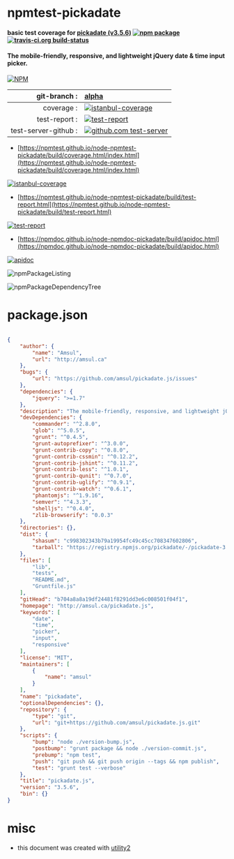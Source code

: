 # npmtest-pickadate

#### basic test coverage for  [pickadate (v3.5.6)](http://amsul.ca/pickadate.js)  [![npm package](https://img.shields.io/npm/v/npmtest-pickadate.svg?style=flat-square)](https://www.npmjs.org/package/npmtest-pickadate) [![travis-ci.org build-status](https://api.travis-ci.org/npmtest/node-npmtest-pickadate.svg)](https://travis-ci.org/npmtest/node-npmtest-pickadate)

#### The mobile-friendly, responsive, and lightweight jQuery date & time input picker.

[![NPM](https://nodei.co/npm/pickadate.png?downloads=true&downloadRank=true&stars=true)](https://www.npmjs.com/package/pickadate)

| git-branch : | [alpha](https://github.com/npmtest/node-npmtest-pickadate/tree/alpha)|
|--:|:--|
| coverage : | [![istanbul-coverage](https://npmtest.github.io/node-npmtest-pickadate/build/coverage.badge.svg)](https://npmtest.github.io/node-npmtest-pickadate/build/coverage.html/index.html)|
| test-report : | [![test-report](https://npmtest.github.io/node-npmtest-pickadate/build/test-report.badge.svg)](https://npmtest.github.io/node-npmtest-pickadate/build/test-report.html)|
| test-server-github : | [![github.com test-server](https://npmtest.github.io/node-npmtest-pickadate/GitHub-Mark-32px.png)](https://npmtest.github.io/node-npmtest-pickadate/build/app/index.html) | | build-artifacts : | [![build-artifacts](https://npmtest.github.io/node-npmtest-pickadate/glyphicons_144_folder_open.png)](https://github.com/npmtest/node-npmtest-pickadate/tree/gh-pages/build)|

- [https://npmtest.github.io/node-npmtest-pickadate/build/coverage.html/index.html](https://npmtest.github.io/node-npmtest-pickadate/build/coverage.html/index.html)

[![istanbul-coverage](https://npmtest.github.io/node-npmtest-pickadate/build/screenCapture.buildCi.browser.%252Ftmp%252Fbuild%252Fcoverage.lib.html.png)](https://npmtest.github.io/node-npmtest-pickadate/build/coverage.html/index.html)

- [https://npmtest.github.io/node-npmtest-pickadate/build/test-report.html](https://npmtest.github.io/node-npmtest-pickadate/build/test-report.html)

[![test-report](https://npmtest.github.io/node-npmtest-pickadate/build/screenCapture.buildCi.browser.%252Ftmp%252Fbuild%252Ftest-report.html.png)](https://npmtest.github.io/node-npmtest-pickadate/build/test-report.html)

- [https://npmdoc.github.io/node-npmdoc-pickadate/build/apidoc.html](https://npmdoc.github.io/node-npmdoc-pickadate/build/apidoc.html)

[![apidoc](https://npmdoc.github.io/node-npmdoc-pickadate/build/screenCapture.buildCi.browser.%252Ftmp%252Fbuild%252Fapidoc.html.png)](https://npmdoc.github.io/node-npmdoc-pickadate/build/apidoc.html)

![npmPackageListing](https://npmtest.github.io/node-npmtest-pickadate/build/screenCapture.npmPackageListing.svg)

![npmPackageDependencyTree](https://npmtest.github.io/node-npmtest-pickadate/build/screenCapture.npmPackageDependencyTree.svg)



# package.json

```json

{
    "author": {
        "name": "Amsul",
        "url": "http://amsul.ca"
    },
    "bugs": {
        "url": "https://github.com/amsul/pickadate.js/issues"
    },
    "dependencies": {
        "jquery": ">=1.7"
    },
    "description": "The mobile-friendly, responsive, and lightweight jQuery date & time input picker.",
    "devDependencies": {
        "commander": "^2.8.0",
        "glob": "^5.0.5",
        "grunt": "^0.4.5",
        "grunt-autoprefixer": "^3.0.0",
        "grunt-contrib-copy": "^0.8.0",
        "grunt-contrib-cssmin": "^0.12.2",
        "grunt-contrib-jshint": "^0.11.2",
        "grunt-contrib-less": "^1.0.1",
        "grunt-contrib-qunit": "^0.7.0",
        "grunt-contrib-uglify": "^0.9.1",
        "grunt-contrib-watch": "^0.6.1",
        "phantomjs": "^1.9.16",
        "semver": "^4.3.3",
        "shelljs": "^0.4.0",
        "zlib-browserify": "0.0.3"
    },
    "directories": {},
    "dist": {
        "shasum": "c998302343b79a19954fc49c45cc708347602806",
        "tarball": "https://registry.npmjs.org/pickadate/-/pickadate-3.5.6.tgz"
    },
    "files": [
        "lib",
        "tests",
        "README.md",
        "Gruntfile.js"
    ],
    "gitHead": "b704a8a8a19df24481f8291dd3e6c008501f04f1",
    "homepage": "http://amsul.ca/pickadate.js",
    "keywords": [
        "date",
        "time",
        "picker",
        "input",
        "responsive"
    ],
    "license": "MIT",
    "maintainers": [
        {
            "name": "amsul"
        }
    ],
    "name": "pickadate",
    "optionalDependencies": {},
    "repository": {
        "type": "git",
        "url": "git+https://github.com/amsul/pickadate.js.git"
    },
    "scripts": {
        "bump": "node ./version-bump.js",
        "postbump": "grunt package && node ./version-commit.js",
        "prebump": "npm test",
        "push": "git push && git push origin --tags && npm publish",
        "test": "grunt test --verbose"
    },
    "title": "pickadate.js",
    "version": "3.5.6",
    "bin": {}
}
```



# misc
- this document was created with [utility2](https://github.com/kaizhu256/node-utility2)
